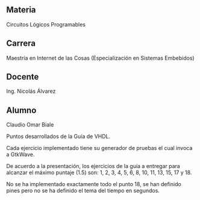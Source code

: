 ## Materia

Circuitos Lógicos Programables
## Carrera

Maestría en Internet de las Cosas (Especialización en Sistemas Embebidos)

## Docente

Ing. Nicolás Álvarez

## Alumno

Claudio Omar Biale

Puntos desarrollados de la Guía de VHDL.

Cada ejercicio implementado tiene su generador de pruebas el cual invoca a GtkWave.

De acuerdo a la presentación, los ejercicios de la guía a entregar para alcanzar el máximo puntaje (1.5) son: 1, 2, 3, 4, 5, 6, 8, 10, 11, 13, 15, 17 y 18.

No se ha implementado exactamente todo el punto 18, se han definido pines pero no se ha definido el tema del tiempo en segundos.

